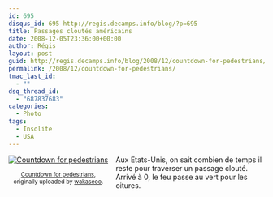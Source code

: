 ```yaml
---
id: 695
disqus_id: 695 http://regis.decamps.info/blog/?p=695
title: Passages cloutés américains
date: 2008-12-05T23:36:00+00:00
author: Régis
layout: post
guid: http://regis.decamps.info/blog/2008/12/countdown-for-pedestrians/
permalink: /2008/12/countdown-for-pedestrians/
tmac_last_id:
  - ""
dsq_thread_id:
  - "687837683"
categories:
  - Photo
tags:
  - Insolite
  - USA
---
```

<div style="float: left; text-align: center; margin-right: 15px; margin-bottom: 15px;">
  <a href="http://www.flickr.com/photos/wakaseoo/3096161540/" title="photo sharing"><img src="http://farm4.static.flickr.com/3076/3096161540_dde83e3585_t.jpg" alt="Countdown for pedestrians" /></a><br /> <span style="font-size: 0.8em; margin-top: 0px;"><br /> <a href="http://www.flickr.com/photos/wakaseoo/3096161540/">Countdown for pedestrians</a>,<br /> originally uploaded by <a href="http://www.flickr.com/people/wakaseoo/">wakaseoo</a>.<br /> </span>
</div>

Aux Etats-Unis, on sait combien de temps il reste pour traverser un passage clouté. Arrivé à 0, le feu passe au vert pour les oitures.
  
<br clear="all" />
